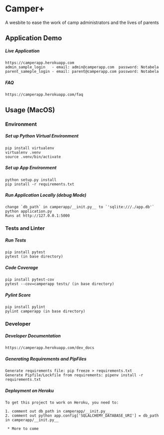 # Camper+

A wesbite to ease the work of camp administrators and the lives of parents

## Application Demo
##### Live Application
    https://camperapp.herokuapp.com
    admin_sample_login   - email: admin@camperapp.com  password: Notabela
    parent_sameple_login - email: parent@camperapp.com password: Notabela
    
##### FAQ
    https://camperapp.herokuapp.com/faq

## Usage (MacOS)

### Environment
##### Set up Python Virtual Environment
    pip install virtualenv
    virtualenv .venv
    source .venv/bin/activate

##### Set up App Environment
    python setup.py install
    pip install -r requirements.txt
    
##### Run Application Locally (debug Mode)
    change `db_path` in camperapp/__init.py__ to `'sqlite:///./app.db'`
    python application.py
    Runs at http://127.0.0.1:5000
    
### Tests and Linter
##### Run Tests
    pip install pytest
    pytest (in base directory)
    
##### Code Coverage
    pip install pytest-cov
    pytest --cov=camperapp tests/ (in base directory)
    
##### Pylint Score
    pip install pylint
    pylint camperapp (in base directory)
  
### Developer
##### Developer Documentation
    https://camperapp.herokuapp.com/dev_docs

##### Generating Requirements and PipFiles
    Generate requirements file: pip freeze > requirements.txt
    Generate Pipfile/Lockfile from requirements: pipenv install -r requirements.txt
    
##### Deployment on Heroku

    To get this project to work on Heroku, you need to:

    1. comment out db_path in camperapp/__init.py__
    2. comment out python app.config['SQLALCHEMY_DATABASE_URI'] = db_path in camperapp/__init.py__
    
     * More to come

